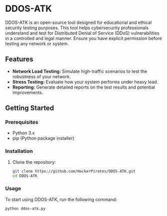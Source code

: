 # DDOS-ATK

DDOS-ATK is an open-source tool designed for educational and ethical security testing purposes. This tool helps cybersecurity professionals understand and test for Distributed Denial of Service (DDoS) vulnerabilities in a controlled and legal manner. Ensure you have explicit permission before testing any network or system.

## Features

- **Network Load Testing:** Simulate high-traffic scenarios to test the robustness of your network.
- **Stress Testing:** Evaluate how your system performs under heavy load.
- **Reporting:** Generate detailed reports on the test results and potential improvements.

## Getting Started

### Prerequisites

- Python 3.x
- pip (Python package installer)

### Installation

1. Clone the repository:
    ```sh
    git clone https://github.com/HackerPirates/DDOS-ATK.git
    cd DDOS-ATK
    ```

### Usage

To start using DDOS-ATK, run the following command:

```sh
python ddos-atk.py
```
